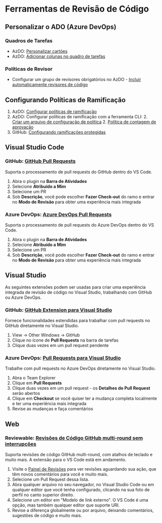 # Ferramentas de Revisão de Código

## Personalizar o ADO (Azure DevOps)

### Quadros de Tarefas

- AzDO: [Personalizar cartões](https://learn.microsoft.com/pt-br/azure/devops/boards/boards/customize-cards?view=azure-devops)
- AzDO: [Adicionar colunas no quadro de tarefas](https://learn.microsoft.com/pt-br/azure/devops/boards/sprints/customize-taskboard?view=azure-devops#add-columns)

### Políticas de Revisor

- Configurar um grupo de revisores obrigatórios no AzDO - [Incluir automaticamente revisores de código](https://learn.microsoft.com/pt-br/azure/devops/repos/git/branch-policies?view=azure-devops#automatically-include-code-reviewers)

## Configurando Políticas de Ramificação

1. AzDO: [Configurar políticas de ramificação](https://learn.microsoft.com/pt-br/azure/devops/repos/git/branch-policies?view=azure-devops#configure-branch-policies)
1. AzDO: Configurar políticas de ramificação com a ferramenta CLI:
   2. [Criar um arquivo de configuração de política](https://learn.microsoft.com/pt-br/azure/devops/cli/policy-configuration-file?view=azure-devops#create-a-policy-configuration-file)
   2. [Política de contagem de aprovação](https://learn.microsoft.com/pt-br/rest/api/azure/devops/policy/configurations/create?view=azure-devops-rest-5.1#approval-count-policy)
1. GitHub: [Configurando ramificações protegidas](https://help.github.com/pt/github/administering-a-repository/about-protected-branches)

## Visual Studio Code

### GitHub: [GitHub Pull Requests](https://marketplace.visualstudio.com/items?itemName=GitHub.vscode-pull-request-github)

Suporta o processamento de pull requests do GitHub dentro do VS Code.

1. Abra o plugin na **Barra de Atividades**
1. Selecione **Atribuído a Mim**
1. Selecione um PR
1. Sob **Descrição**, você pode escolher **Fazer Check-out** do ramo e entrar no **Modo de Revisão** para obter uma experiência mais integrada

### Azure DevOps: [Azure DevOps Pull Requests](https://marketplace.visualstudio.com/items?itemName=ankitbko.vscode-pull-request-azdo)

Suporta o processamento de pull requests do Azure DevOps dentro do VS Code.

1. Abra o plugin na **Barra de Atividades**
1. Selecione **Atribuído a Mim**
1. Selecione um PR
1. Sob **Descrição**, você pode escolher **Fazer Check-out** do ramo e entrar no **Modo de Revisão** para obter uma experiência mais integrada

## Visual Studio

As seguintes extensões podem ser usadas para criar uma experiência integrada de revisão de código no Visual Studio, trabalhando com GitHub ou Azure DevOps.

### GitHub: [GitHub Extension para Visual Studio](https://marketplace.visualstudio.com/items?itemName=GitHub.GitHubExtensionforVisualStudio)

Fornece funcionalidades estendidas para trabalhar com pull requests no GitHub diretamente no Visual Studio.

1. View -> Other Windows -> GitHub
1. Clique no ícone de **Pull Requests** na barra de tarefas
1. Clique duas vezes em um pull request pendente

### Azure DevOps: [Pull Requests para Visual Studio](https://marketplace.visualstudio.com/items?itemName=VSIDEVersionControlMSFT.pr4vs)

Trabalhe com pull requests no Azure DevOps diretamente no Visual Studio.

1. Abra o Team Explorer
1. Clique em **Pull Requests**
1. Clique duas vezes em um pull request - os **Detalhes do Pull Request** serão abertos
1. Clique em **Checkout** se você quiser ter a mudança completa localmente e ter uma experiência mais integrada
1. Revise as mudanças e faça comentários

## Web

### Reviewable: [Revisões de Código GitHub multi-round sem interrupções](https://home.reviewable.io/)

Suporta revisões de código GitHub multi-round, com atalhos de teclado e muito mais. A extensão para o VS Code está em andamento.

1. Visite o [Painel de Revisões](https://reviewable.io/reviews) para ver revisões aguardando sua ação, que têm novos comentários para você e muito mais.
1. Selecione um Pull Request dessa lista.
1. Abra qualquer arquivo no seu navegador, no Visual Studio Code ou em qualquer editor que você tenha configurado, clicando na sua foto de perfil no canto superior direito.
1. Selecione um editor em "Modelo de link externo". O VS Code é uma opção, mas também qualquer editor que suporte URI.
1. Revise a diferença globalmente ou por arquivo, deixando comentários, sugestões de código e muito mais.
